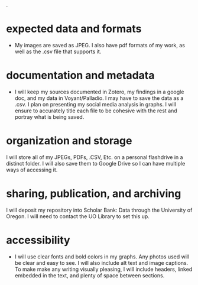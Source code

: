 .

# expected data and formats

- My images are saved as JPEG. I also have pdf formats of my work, as well as the .csv file that supports it. 

# documentation and metadata

- I will keep my sources documented in Zotero, my findings in a google doc, and my data in Voyant/Palladio. I may have to save the data as a .csv. I plan on presenting my social media analysis in graphs. I will ensure to accurately title each file to be cohesive with the rest and portray what is being saved. 

# organization and storage

I will store all of my JPEGs, PDFs, .CSV, Etc. on a personal flashdrive in a distinct folder. I will also save them to Google Drive so I can have multiple ways of accessing it. 


# sharing, publication, and archiving

I will deposit my repository into Scholar Bank: Data through the University of Oregon. I will need to contact the UO Library to set this up. 

# accessibility

- I will use clear fonts and bold colors in my graphs. Any photos used will be clear and easy to see. I will also include alt text and image captions. To make make any writing visually pleasing, I will include headers, linked embedded in the text, and plenty of space between sections. 

